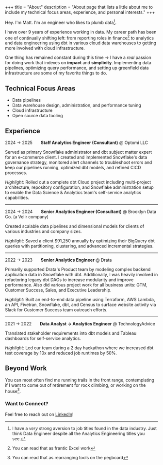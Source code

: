 +++
title = "About"
description = "About page that lists a little about me to include my technical focus areas, experience, and personal interests."
+++

Hey. I'm Matt. I'm an engineer who likes to plumb data[^1].

I have over 9 years of experience working in data.  My career path has been one of continually shifting left: from reporting roles in finance[^2] to analytics and data engineering using dbt in various cloud data warehouses to getting more involved with cloud infrastructure.

One thing has remained constant during this time → I have a _real_ passion for doing work that indexes on **impact** and **simplicity**.  Implementing data pipelines, optimizing query performance, and setting up greenfield data infrastructure are some of my favorite things to do.

## Technical Focus Areas

- Data pipelines
- Data warehouse design, administration, and performance tuning
- Cloud infrastructure
- Open source data tooling

## Experience

2024 → 2025 &nbsp;&nbsp;&nbsp;&nbsp;&nbsp; **Staff Analytics Engineer (Consultant)** @ Optomi LLC

Served as primary Snowflake administrator and dbt subject matter expert for an e-commerce client. I created and implemented Snowflake's data governance strategy, monitored alert channels to troubleshoot errors and keep our pipelines running, optimized dbt models, and refined CICD processes.

_Highlight:_ Rolled out a complete dbt Cloud project including multi-project architecture, repository configuration, and Snowflake administration setup to enable the Data Science & Analytics team's self-service analytics capabilities.

---

2024 → 2024 &nbsp;&nbsp;&nbsp;&nbsp;&nbsp; **Senior Analytics Engineer (Consultant)** @ Brooklyn Data Co. (a Velir company)

Created scalable data pipelines and dimensional models for clients of various industries and company sizes.

_Highlight:_ Saved a client $91,250 annually by optimizing their BigQuery dbt queries with partitioning, clustering, and advanced incremental strategies.

---

2022 → 2023 &nbsp;&nbsp;&nbsp;&nbsp;&nbsp; **Senior Analytics Engineer** @ Drata

Primarily supported Drata's Product team by modeling complex backend application data in Snowflake with dbt.  Additionally, I was heavily involved in refactoring legacy dbt DAGs to increase modularity and improve performance.  Also did various project work for all business units: GTM, Customer Success, Sales, and Executive Leadership.

_Highlight:_ Built an end-to-end data pipeline using Terraform, AWS Lambda, an API, Fivetran, Snowflake, dbt, and Census to surface website activity via Slack for Customer Success team outreach efforts.

---

2021 → 2022 &nbsp;&nbsp;&nbsp;&nbsp;&nbsp; **Data Analyst → Analytics Engineer** @ TechnologyAdvice

Translated stakeholder requirements into dbt models and Tableau dashboards for self-service analytics.

_Highlight:_ Led our team during a 2 day hackathon where we increased dbt test coverage by 10x and reduced job runtimes by 50%.

## Beyond Work
You can most often find me running trails in the front range, contemplating if I want to come out of retirement for rock climbing, or working on the house[^3].

### Want to Connect?
Feel free to reach out on [LinkedIn](https://www.linkedin.com/in/matthew-clawson-1b8b6b30/)!

[^1]: I have a _very_ strong aversion to job titles found in the data industry. Just think Data Engineer despite all the Analytics Engineering titles you see.
[^2]: You can read that as frantic Excel work
[^3]: You can read that as rearranging tools on the pegboard
